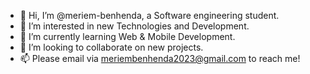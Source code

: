 - 👋 Hi, I’m @meriem-benhenda, a Software engineering student.
- 👀 I’m interested in new Technologies and Development.
- 🌱 I’m currently learning Web & Mobile Development.
- 💞️ I’m looking to collaborate on new projects.
- 📫 Please email via meriembenhenda2023@gmail.com to reach me!

<!---
meriem-benhenda/meriem-benhenda is a ✨ special ✨ repository because its `README.md` (this file) appears on your GitHub profile.
You can click the Preview link to take a look at your changes.
--->
